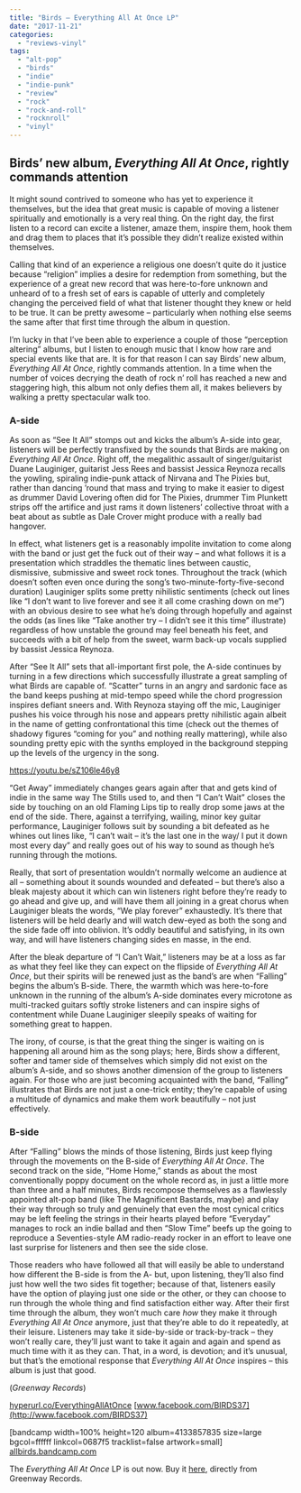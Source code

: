 ```yaml
---
title: "Birds – Everything All At Once LP"
date: "2017-11-21"
categories: 
  - "reviews-vinyl"
tags: 
  - "alt-pop"
  - "birds"
  - "indie"
  - "indie-punk"
  - "review"
  - "rock"
  - "rock-and-roll"
  - "rocknroll"
  - "vinyl"
---
```


## Birds’ new album, _Everything All At Once_, rightly commands attention

It might sound contrived to someone who has yet to experience it themselves, but the idea that great music is capable of moving a listener spiritually and emotionally is a very real thing. On the right day, the first listen to a record can excite a listener, amaze them, inspire them, hook them and drag them to places that it’s possible they didn’t realize existed within themselves.

Calling that kind of an experience a religious one doesn’t quite do it justice because “religion” implies a desire for redemption from something, but the experience of a great new record that was here-to-fore unknown and unheard of to a fresh set of ears is capable of utterly and completely changing the perceived field of what that listener thought they knew or held to be true. It can be pretty awesome – particularly when nothing else seems the same after that first time through the album in question.

I’m lucky in that I’ve been able to experience a couple of those “perception altering” albums, but I listen to enough music that I know how rare and special events like that are. It is for that reason I can say Birds’ new album, _Everything All At Once_, rightly commands attention. In a time when the number of voices decrying the death of rock n’ roll has reached a new and staggering high, this album not only defies them all, it makes believers by walking a pretty spectacular walk too.

### A-side

As soon as “See It All” stomps out and kicks the album’s A-side into gear, listeners will be perfectly transfixed by the sounds that Birds are making on _Everything All At Once_. Right off, the megalithic assault of singer/guitarist Duane Lauginiger, guitarist Jess Rees and bassist Jessica Reynoza recalls the yowling, spiraling indie-punk attack of Nirvana and The Pixies but, rather than dancing ’round that mass and trying to make it easier to digest as drummer David Lovering often did for The Pixies, drummer Tim Plunkett strips off the artifice and just rams it down listeners’ collective throat with a beat about as subtle as Dale Crover might produce with a really bad hangover.

In effect, what listeners get is a reasonably impolite invitation to come along with the band or just get the fuck out of their way – and what follows it is a presentation which straddles the thematic lines between caustic, dismissive, submissive and sweet rock tones. Throughout the track (which doesn’t soften even once during the song’s two-minute-forty-five-second duration) Lauginiger splits some pretty nihilistic sentiments (check out lines like “I don’t want to live forever and see it all come crashing down on me”) with an obvious desire to see what he’s doing through hopefully and against the odds (as lines like “Take another try – I didn’t see it this time” illustrate) regardless of how unstable the ground may feel beneath his feet, and succeeds with a bit of help from the sweet, warm back-up vocals supplied by bassist Jessica Reynoza.

After “See It All” sets that all-important first pole, the A-side continues by turning in a few directions which successfully illustrate a great sampling of what Birds are capable of. “Scatter” turns in an angry and sardonic face as the band keeps pushing at mid-tempo speed while the chord progression inspires defiant sneers and. With Reynoza staying off the mic, Lauginiger pushes his voice through his nose and appears pretty nihilistic again albeit in the name of getting confrontational this time (check out the themes of shadowy figures “coming for you” and nothing really mattering), while also sounding pretty epic with the synths employed in the background stepping up the levels of the urgency in the song.

https://youtu.be/sZ106le46y8

“Get Away” immediately changes gears again after that and gets kind of indie in the same way The Stills used to, and then “I Can’t Wait” closes the side by touching on an old Flaming Lips tip to really drop some jaws at the end of the side. There, against a terrifying, wailing, minor key guitar performance, Lauginiger follows suit by sounding a bit defeated as he whines out lines like, “I can’t wait – it’s the last one in the way/ I put it down most every day” and really goes out of his way to sound as though he’s running through the motions.

Really, that sort of presentation wouldn’t normally welcome an audience at all – something about it sounds wounded and defeated – but there’s also a bleak majesty about it which can win listeners right before they’re ready to go ahead and give up, and will have them all joining in a great chorus when Lauginiger bleats the words, “We play forever” exhaustedly. It’s there that listeners will be held dearly and will watch dew-eyed as both the song and the side fade off into oblivion. It’s oddly beautiful and satisfying, in its own way, and will have listeners changing sides en masse, in the end.

After the bleak departure of “I Can’t Wait,” listeners may be at a loss as far as what they feel like they can expect on the flipside of _Everything All At Once_, but their spirits will be renewed just as the band’s are when “Falling” begins the album’s B-side. There, the warmth which was here-to-fore unknown in the running of the album’s A-side dominates every microtone as multi-tracked guitars softly stroke listeners and can inspire sighs of contentment while Duane Lauginiger sleepily speaks of waiting for something great to happen.

The irony, of course, is that the great thing the singer is waiting on is happening all around him as the song plays; here, Birds show a different, softer and tamer side of themselves which simply did not exist on the album’s A-side, and so shows another dimension of the group to listeners again. For those who are just becoming acquainted with the band, “Falling” illustrates that Birds are not just a one-trick entity; they’re capable of using a multitude of dynamics and make them work beautifully – not just effectively.

### B-side

After “Falling” blows the minds of those listening, Birds just keep flying through the movements on the B-side of _Everything All At Once_. The second track on the side, “Home Home,” stands as about the most conventionally poppy document on the whole record as, in just a little more than three and a half minutes, Birds recompose themselves as a flawlessly appointed alt-pop band (like The Magnificent Bastards, maybe) and play their way through so truly and genuinely that even the most cynical critics may be left feeling the strings in their hearts played before “Everyday” manages to rock an indie ballad and then “Slow Time” beefs up the going to reproduce a Seventies-style AM radio-ready rocker in an effort to leave one last surprise for listeners and then see the side close.

Those readers who have followed all that will easily be able to understand how different the B-side is from the A- but, upon listening, they’ll also find just how well the two sides fit together; because of that, listeners easily have the option of playing just one side or the other, or they can choose to run through the whole thing and find satisfaction either way. After their first time through the album, they won’t much care _how_ they make it through _Everything All At Once_ anymore, just that they’re able to do it repeatedly, at their leisure. Listeners may take it side-by-side or track-by-track – they won’t really care, they’ll just want to take it again and again and spend as much time with it as they can. That, in a word, is devotion; and it’s unusual, but that’s the emotional response that _Everything All At Once_ inspires – this album is just that good.

(_Greenway_ _Records_)

[hyperurl.co/EverythingAllAtOnce](http://hyperurl.co/EverythingAllAtOnce) [www.facebook.com/BIRDS37](http://www.facebook.com/BIRDS37)

\[bandcamp width=100% height=120 album=4133857835 size=large bgcol=ffffff linkcol=0687f5 tracklist=false artwork=small\] [allbirds.bandcamp.com](http://allbirds.bandcamp.com)

The _Everything All At Once_ LP is out now. Buy it [here](http://greenwayrecords.storenvy.com/products/20391842-birds-everything-all-at-once-lp-cass-pre-order), directly from Greenway Records.
